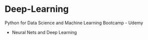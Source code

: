 # Deep-Learning

Python for Data Science and Machine Learning Bootcamp - Udemy
- Neural Nets and Deep Learning

